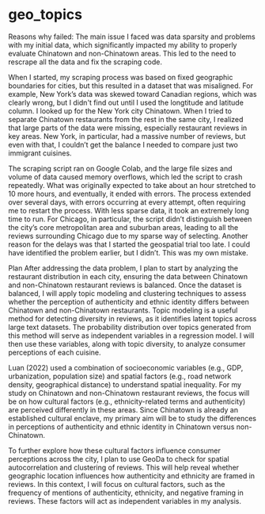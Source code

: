 # geo_topics

Reasons why failed:
The main issue I faced was data sparsity and problems with my initial data, which significantly impacted my ability to properly evaluate Chinatown and non-Chinatown areas. This led to the need to rescrape all the data and fix the scraping code.

When I started, my scraping process was based on fixed geographic boundaries for cities, but this resulted in a dataset that was misaligned. For example, New York’s data was skewed toward Canadian regions, which was clearly wrong, but I didn't find out until I used the longtitude and latitude column. I looked up for the New York city Chinatown. When I tried to separate Chinatown restaurants from the rest in the same city, I realized that large parts of the data were missing, especially restaurant reviews in key areas. New York, in particular, had a massive number of reviews, but even with that, I couldn’t get the balance I needed to compare just two immigrant cuisines.

The scraping script ran on Google Colab, and the large file sizes and volume of data caused memory overflows, which led the script to crash repeatedly. What was originally expected to take about an hour stretched to 10 more hours, and eventually, it ended with errors. The process extended over several days, with errors occurring at every attempt, often requiring me to restart the process. With less sparse data, it took an extremely long time to run. For Chicago, in particular, the script didn’t distinguish between the city’s core metropolitan area and suburban areas, leading to all the reviews surrounding Chicago due to my sparse way of selecting. Another reason for the delays was that I started the geospatial trial too late. I could have identified the problem earlier, but I didn’t. This was my own mistake.

Plan
After addressing the data problem, I plan to start by analyzing the restaurant distribution in each city, ensuring the data between Chinatown and non-Chinatown restaurant reviews is balanced. Once the dataset is balanced, I will apply topic modeling and clustering techniques to assess whether the perception of authenticity and ethnic identity differs between Chinatown and non-Chinatown restaurants. Topic modeling is a useful method for detecting diversity in reviews, as it identifies latent topics across large text datasets. The probability distribution over topics generated from this method will serve as independent variables in a regression model. I will then use these variables, along with topic diversity, to analyze consumer perceptions of each cuisine.

Luan (2022) used a combination of socioeconomic variables (e.g., GDP, urbanization, population size) and spatial factors (e.g., road network density, geographical distance) to understand spatial inequality. For my study on Chinatown and non-Chinatown restaurant reviews, the focus will be on how cultural factors (e.g., ethnicity-related terms and authenticity) are perceived differently in these areas. Since Chinatown is already an established cultural enclave, my primary aim will be to study the differences in perceptions of authenticity and ethnic identity in Chinatown versus non-Chinatown.

To further explore how these cultural factors influence consumer perceptions across the city, I plan to use GeoDa to check for spatial autocorrelation and clustering of reviews. This will help reveal whether geographic location influences how authenticity and ethnicity are framed in reviews. In this context, I will focus on cultural factors, such as the frequency of mentions of authenticity, ethnicity, and negative framing in reviews. These factors will act as independent variables in my analysis.
